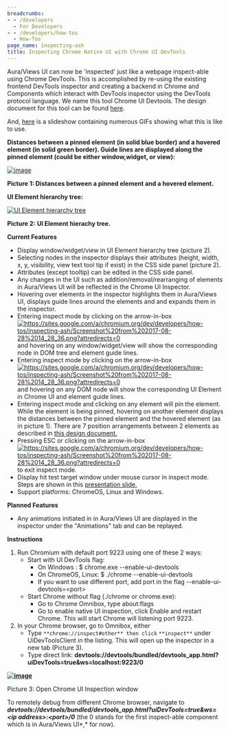 ```yaml
---
breadcrumbs:
- - /developers
  - For Developers
- - /developers/how-tos
  - How-Tos
page_name: inspecting-ash
title: Inspecting Chrome Native UI with Chrome UI DevTools
---
```


Aura/Views UI can now be 'inspected' just like a webpage inspect-able using
Chrome DevTools. This is accomplished by re-using the existing frontend DevTools
inspector and creating a backend in Chrome and Components which interact with
DevTools inspector using the DevTools protocol language. We name this tool
Chrome UI Devtools. The design document for this tool can be found
[here](https://docs.google.com/document/d/1zpXnSLFrTbLRBJNnO2lWXV--nTOUWfBLPXwA9BDEsKA/edit).

And,
[here](https://docs.google.com/presentation/d/1q3RBp-QEIx5snjbi3_FNl1pp8wf74DXFpt_NgT0KMB0/edit)
is a slideshow containing numerous GIFs showing what this is like to use.

**Distances between a pinned element (in solid blue border) and a hovered
element (in solid green border). Guide lines are displayed along the pinned
element (could be either window,widget, or view):**

[<img alt="image"
src="/developers/how-tos/inspecting-ash/distances.png">](/developers/how-tos/inspecting-ash/distances.png)

**Picture 1: Distances between a pinned element and a hovered element.**

**UI Element hierarchy tree:**

[<img alt="UI Element hierarchy tree"
src="/developers/how-tos/inspecting-ash/dom_tree.png">](/developers/how-tos/inspecting-ash/dom_tree.png)

**Picture 2:** **UI Element hierachy tree.**

**Current Features**

*   Display window/widget/view in UI Element hierarchy tree (picture 2).
*   Selecting nodes in the inspector displays their attributes (height,
            width, x, y, visibility, view text tool tip if exist) in the CSS
            side panel (picture 2).
*   Attributes (except tooltip) can be edited in the CSS side panel.
*   Any changes in the UI such as addition/removal/rearranging of
            elements in Aura/Views UI will be reflected in the Chrome UI
            Inspector.
*   Hovering over elements in the inspector highlights them in
            Aura/Views UI, displays guide lines around the elements and and
            expands them in the inspector.
*   Entering inspect mode by clicking on the arrow-in-box [<img
            alt="https://sites.google.com/a/chromium.org/dev/developers/how-tos/inspecting-ash/Screenshot%20from%202017-08-28%2014_28_36.png?attredirects=0"
            src="/developers/how-tos/inspecting-ash/Screenshot%20from%202017-08-28%2014%3A28%3A36.png">](/developers/how-tos/inspecting-ash/Screenshot%20from%202017-08-28%2014_28_36.png)
            and hovering on any window/widget/view will show the corresponding
            node in DOM tree and element guide lines.
*   Entering inspect mode by clicking on the arrow-in-box [<img
            alt="https://sites.google.com/a/chromium.org/dev/developers/how-tos/inspecting-ash/Screenshot%20from%202017-08-28%2014_28_36.png?attredirects=0"
            src="/developers/how-tos/inspecting-ash/Screenshot%20from%202017-08-28%2014%3A28%3A36.png">](/developers/how-tos/inspecting-ash/Screenshot%20from%202017-08-28%2014_28_36.png)
            and hovering on any DOM node will show the corresponding UI Element
            in Chrome UI and element guide lines.
*   Entering inspect mode and clicking on any element will pin the
            element. While the element is being pinned, hovering on another
            element displays the distances between the pinned element and the
            hovered element (as in picture 1). There are 7 position arrangements
            between 2 elements as described in [this design
            document.](https://docs.google.com/document/d/1ySba9uad3ClqlA9CExlII6r0kgyhRnE0QWo11x2Wmbg)
*   Pressing ESC or clicking on the arrow-in-box [<img
            alt="https://sites.google.com/a/chromium.org/dev/developers/how-tos/inspecting-ash/Screenshot%20from%202017-08-28%2014_28_36.png?attredirects=0"
            src="/developers/how-tos/inspecting-ash/Screenshot%20from%202017-08-28%2014%3A28%3A36.png">](/developers/how-tos/inspecting-ash/Screenshot%20from%202017-08-28%2014_28_36.png)
            to exit inspect mode.
*   Display hit test target window under mouse cursor in inspect mode.
            Steps are shown in this [presentation
            slide](https://docs.google.com/presentation/d/1ldW2rPAexu-nf-gIS1hUgcyPNpgF1fBaqppezyxBRLE)[.](https://docs.google.com/presentation/d/1ldW2rPAexu-nf-gIS1hUgcyPNpgF1fBaqppezyxBRLE)
*   Support platforms: ChromeOS, Linux and Windows.

**Planned Features**

*   Any animations initiated in in Aura/Views UI are displayed in the
            inspector under the "Animations" tab and can be replayed.

**Instructions**

1.  Run Chromium with default port 9223 using one of these 2 ways:
    *   Start with UI DevTools flag:
        *   On Windows : $ chrome.exe --enable-ui-devtools
        *   On ChromeOS, Linux: $ ./chrome --enable-ui-devtools
        *   If you want to use different port, add port in the flag
                    --enable-ui-devtools=&lt;port&gt;
    *   Start Chrome without flag (./chrome or chrome.exe):
        *   Go to Chrome Omnibox, type about:flags
        *   Go to enable native UI inspection, click Enable and restart
                    Chrome. This will start Chrome will listening port 9223.
2.  In your Chrome browser, go to Omnibox, either
    *   Type `**chrome://inspect#other** then click` `**inspect**` under
                UiDevToolsClient in the listing. This will open up the inspector
                in a new tab (Picture 3).
    *   Type direct link:
                **devtools://devtools/bundled/devtools_app.html?uiDevTools=true&ws=localhost:9223/0**

**[<img alt="image"
src="/developers/how-tos/inspecting-ash/chrome_inspect_other.png">](/developers/how-tos/inspecting-ash/chrome_inspect_other.png)**

Picture 3: Open Chrome UI Inspection window

To remotely debug from different Chrome browser, navigate to
***devtools://devtools/bundled/devtools_app.html?uiDevTools=true&ws=&lt;ip
address&gt;:&lt;port&gt;/0*** (the 0 stands for the first inspect-able component
which is in Aura/Views UI*,* for now).